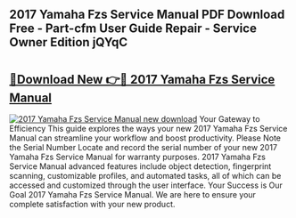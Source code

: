 ## 2017 Yamaha Fzs Service Manual PDF Download Free - Part-cfm User Guide Repair - Service Owner Edition jQYqC

# <h2><a href="http://bc63070.oget.top/?id=2017+Yamaha+Fzs+Service+Manual">🔗Download New 👉🔴 2017 Yamaha Fzs Service Manual</a></h2>

[![2017 Yamaha Fzs Service Manual new download](https://i.imgur.com/5g1atiW.png)](http://bc63070.oget.top/?id=2017+Yamaha+Fzs+Service+Manual)
Your Gateway to Efficiency This guide explores the ways your new 2017 Yamaha Fzs Service Manual can streamline your workflow and boost productivity. Please Note the Serial Number Locate and record the serial number of your new 2017 Yamaha Fzs Service Manual for warranty purposes. 2017 Yamaha Fzs Service Manual advanced features include object detection, fingerprint scanning, customizable profiles, and automated tasks, all of which can be accessed and customized through the user interface. Your Success is Our Goal 2017 Yamaha Fzs Service Manual. We are here to ensure your complete satisfaction with your new product.

